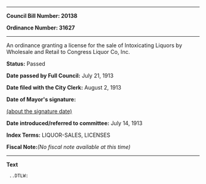 

********

**Council Bill Number: 20138**
   
**Ordinance Number: 31627**
********

 An ordinance granting a license for the sale of Intoxicating Liquors by Wholesale and Retail to Congress Liquor Co, Inc.

**Status:** Passed
   
**Date passed by Full Council:** July 21, 1913
   
**Date filed with the City Clerk:** August 2, 1913
   
**Date of Mayor's signature:**
   
[(about the signature date)](/~public/approvaldate.htm)
   
   
   
**Date introduced/referred to committee:** July 14, 1913
   
   
**Index Terms:** LIQUOR-SALES, LICENSES

**Fiscal Note:**_(No fiscal note available at this time)_

********

**Text**
   
```
 ..DTLW:

```
